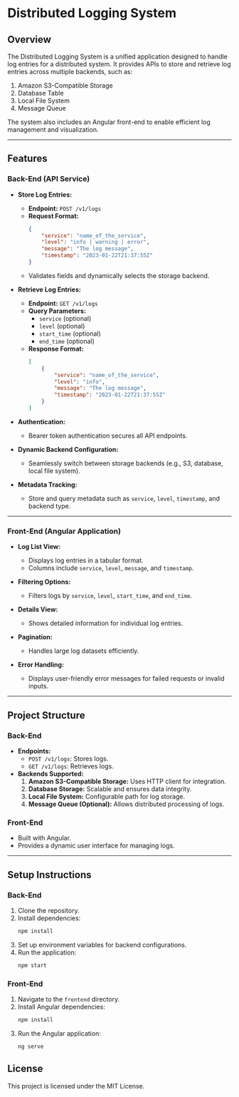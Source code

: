 # Distributed Logging System

## Overview
The Distributed Logging System is a unified application designed to handle log entries for a distributed system. It provides APIs to store and retrieve log entries across multiple backends, such as:

1. Amazon S3-Compatible Storage 
2. Database Table
3. Local File System
4. Message Queue 

The system also includes an Angular front-end to enable efficient log management and visualization.

---

## Features

### Back-End (API Service)
- **Store Log Entries:**
  - **Endpoint:** `POST /v1/logs`
  - **Request Format:**
    ```json
    {
        "service": "name_of_the_service",
        "level": "info | warning | error",
        "message": "The log message",
        "timestamp": "2023-01-22T21:37:55Z"
    }
    ```
  - Validates fields and dynamically selects the storage backend.

- **Retrieve Log Entries:**
  - **Endpoint:** `GET /v1/logs`
  - **Query Parameters:**
    - `service` (optional)
    - `level` (optional)
    - `start_time` (optional)
    - `end_time` (optional)
  - **Response Format:**
    ```json
    [
        {
            "service": "name_of_the_service",
            "level": "info",
            "message": "The log message",
            "timestamp": "2023-01-22T21:37:55Z"
        }
    ]
    ```

- **Authentication:**
  - Bearer token authentication secures all API endpoints.

- **Dynamic Backend Configuration:**
  - Seamlessly switch between storage backends (e.g., S3, database, local file system).

- **Metadata Tracking:**
  - Store and query metadata such as `service`, `level`, `timestamp`, and backend type.

---

### Front-End (Angular Application)
- **Log List View:**
  - Displays log entries in a tabular format.
  - Columns include `service`, `level`, `message`, and `timestamp`.

- **Filtering Options:**
  - Filters logs by `service`, `level`, `start_time`, and `end_time`.

- **Details View:**
  - Shows detailed information for individual log entries.

- **Pagination:**
  - Handles large log datasets efficiently.

- **Error Handling:**
  - Displays user-friendly error messages for failed requests or invalid inputs.

---

## Project Structure

### Back-End
- **Endpoints:**
  - `POST /v1/logs`: Stores logs.
  - `GET /v1/logs`: Retrieves logs.
- **Backends Supported:**
  1. **Amazon S3-Compatible Storage:** Uses HTTP client for integration.
  2. **Database Storage:** Scalable and ensures data integrity.
  3. **Local File System:** Configurable path for log storage.
  4. **Message Queue (Optional):** Allows distributed processing of logs.

### Front-End
- Built with Angular.
- Provides a dynamic user interface for managing logs.

---

## Setup Instructions

### Back-End
1. Clone the repository.
2. Install dependencies:
   ```bash
   npm install
   ```
3. Set up environment variables for backend configurations.
4. Run the application:
   ```bash
   npm start
   ```

### Front-End
1. Navigate to the `frontend` directory.
2. Install Angular dependencies:
   ```bash
   npm install
   ```
3. Run the Angular application:
   ```bash
   ng serve
   ```

## License
This project is licensed under the MIT License.
